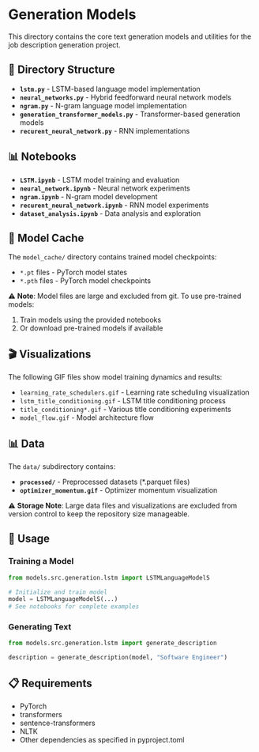 # Generation Models

This directory contains the core text generation models and utilities for the job description generation project.

## 📁 Directory Structure

- **`lstm.py`** - LSTM-based language model implementation
- **`neural_networks.py`** - Hybrid feedforward neural network models
- **`ngram.py`** - N-gram language model implementation
- **`generation_transformer_models.py`** - Transformer-based generation models
- **`recurent_neural_network.py`** - RNN implementations

## 📊 Notebooks

- **`LSTM.ipynb`** - LSTM model training and evaluation
- **`neural_network.ipynb`** - Neural network experiments
- **`ngram.ipynb`** - N-gram model development
- **`recurent_neural_network.ipynb`** - RNN model experiments
- **`dataset_analysis.ipynb`** - Data analysis and exploration

## 🎯 Model Cache

The `model_cache/` directory contains trained model checkpoints:
- `*.pt` files - PyTorch model states
- `*.pth` files - PyTorch model checkpoints

⚠️ **Note**: Model files are large and excluded from git. To use pre-trained models:
1. Train models using the provided notebooks
2. Or download pre-trained models if available

## 🎬 Visualizations

The following GIF files show model training dynamics and results:
- `learning_rate_schedulers.gif` - Learning rate scheduling visualization
- `lstm_title_conditioning.gif` - LSTM title conditioning process
- `title_conditioning*.gif` - Various title conditioning experiments
- `model_flow.gif` - Model architecture flow

## 📊 Data

The `data/` subdirectory contains:
- **`processed/`** - Preprocessed datasets (*.parquet files)
- **`optimizer_momentum.gif`** - Optimizer momentum visualization

⚠️ **Storage Note**: Large data files and visualizations are excluded from version control to keep the repository size manageable.

## 🚀 Usage

### Training a Model

```python
from models.src.generation.lstm import LSTMLanguageModelS

# Initialize and train model
model = LSTMLanguageModelS(...)
# See notebooks for complete examples
```

### Generating Text

```python
from models.src.generation.lstm import generate_description

description = generate_description(model, "Software Engineer")
```

## 📋 Requirements

- PyTorch
- transformers
- sentence-transformers
- NLTK
- Other dependencies as specified in pyproject.toml